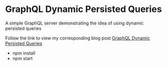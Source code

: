 # GraphQL Dynamic Persisted Queries

A simple GraphQL server demonstrating the idea of using dynamic persisted queries

Follow the link to view my corresponding blog post
[GraphQL Dynamic Persisted Queries](https://medium.com/@coreyclark/graphql-persisted-queries-using-get-requests-8a6704aba9eb)

- npm install
- npm start
